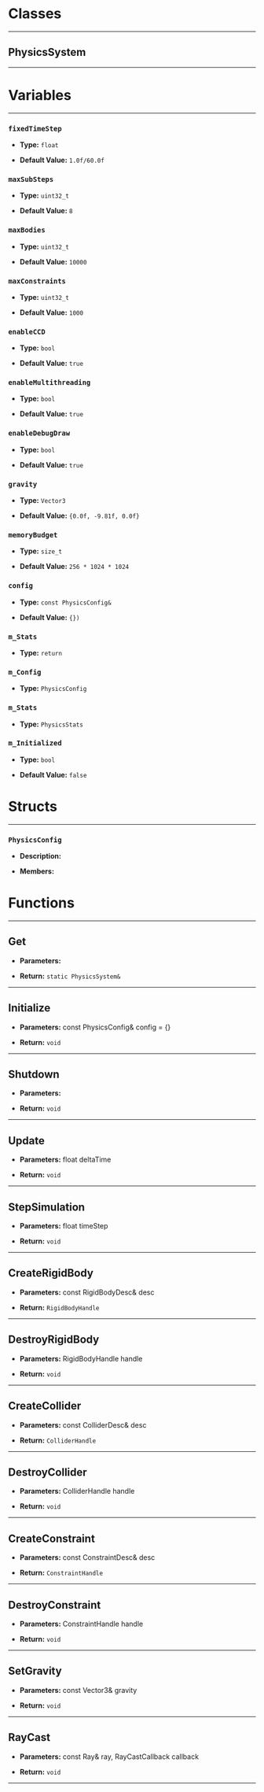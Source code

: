 # Classes
---

## PhysicsSystem
---




# Variables
---

### `fixedTimeStep`

- **Type:** `float`

- **Default Value:** `1.0f/60.0f`



### `maxSubSteps`

- **Type:** `uint32_t`

- **Default Value:** `8`



### `maxBodies`

- **Type:** `uint32_t`

- **Default Value:** `10000`



### `maxConstraints`

- **Type:** `uint32_t`

- **Default Value:** `1000`



### `enableCCD`

- **Type:** `bool`

- **Default Value:** `true`



### `enableMultithreading`

- **Type:** `bool`

- **Default Value:** `true`



### `enableDebugDraw`

- **Type:** `bool`

- **Default Value:** `true`



### `gravity`

- **Type:** `Vector3`

- **Default Value:** `{0.0f, -9.81f, 0.0f}`



### `memoryBudget`

- **Type:** `size_t`

- **Default Value:** `256 * 1024 * 1024`



### `config`

- **Type:** `const PhysicsConfig&`

- **Default Value:** `{})`



### `m_Stats`

- **Type:** `return`



### `m_Config`

- **Type:** `PhysicsConfig`



### `m_Stats`

- **Type:** `PhysicsStats`



### `m_Initialized`

- **Type:** `bool`

- **Default Value:** `false`




# Structs
---

### `PhysicsConfig`

- **Description:** 

- **Members:**




# Functions
---

## Get



- **Parameters:** 

- **Return:** `static PhysicsSystem&`

---

## Initialize



- **Parameters:** const PhysicsConfig& config = {}

- **Return:** `void`

---

## Shutdown



- **Parameters:** 

- **Return:** `void`

---

## Update



- **Parameters:** float deltaTime

- **Return:** `void`

---

## StepSimulation



- **Parameters:** float timeStep

- **Return:** `void`

---

## CreateRigidBody



- **Parameters:** const RigidBodyDesc& desc

- **Return:** `RigidBodyHandle`

---

## DestroyRigidBody



- **Parameters:** RigidBodyHandle handle

- **Return:** `void`

---

## CreateCollider



- **Parameters:** const ColliderDesc& desc

- **Return:** `ColliderHandle`

---

## DestroyCollider



- **Parameters:** ColliderHandle handle

- **Return:** `void`

---

## CreateConstraint



- **Parameters:** const ConstraintDesc& desc

- **Return:** `ConstraintHandle`

---

## DestroyConstraint



- **Parameters:** ConstraintHandle handle

- **Return:** `void`

---

## SetGravity



- **Parameters:** const Vector3& gravity

- **Return:** `void`

---

## RayCast



- **Parameters:** const Ray& ray, RayCastCallback callback

- **Return:** `void`

---
